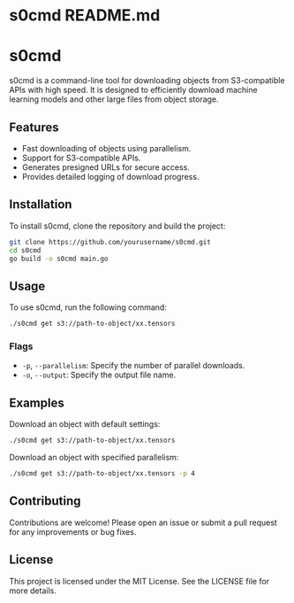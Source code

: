 # s0cmd README.md

# s0cmd

s0cmd is a command-line tool for downloading objects from S3-compatible APIs with high speed. It is designed to efficiently download machine learning models and other large files from object storage.

## Features

- Fast downloading of objects using parallelism.
- Support for S3-compatible APIs.
- Generates presigned URLs for secure access.
- Provides detailed logging of download progress.

## Installation

To install s0cmd, clone the repository and build the project:

```bash
git clone https://github.com/yourusername/s0cmd.git
cd s0cmd
go build -o s0cmd main.go
```

## Usage

To use s0cmd, run the following command:

```bash
./s0cmd get s3://path-to-object/xx.tensors
```

### Flags

- `-p`, `--parallelism`: Specify the number of parallel downloads.
- `-o`, `--output`: Specify the output file name.

## Examples

Download an object with default settings:

```bash
./s0cmd get s3://path-to-object/xx.tensors
```

Download an object with specified parallelism:

```bash
./s0cmd get s3://path-to-object/xx.tensors -p 4
```

## Contributing

Contributions are welcome! Please open an issue or submit a pull request for any improvements or bug fixes.

## License

This project is licensed under the MIT License. See the LICENSE file for more details.